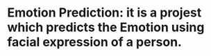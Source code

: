 # Emotion Prediction: it is a projest which predicts the Emotion using facial expression of a person.
